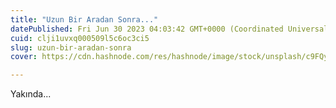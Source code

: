 ```yaml
---
title: "Uzun Bir Aradan Sonra..."
datePublished: Fri Jun 30 2023 04:03:42 GMT+0000 (Coordinated Universal Time)
cuid: clji1uvxq000509l5c6oc3ci5
slug: uzun-bir-aradan-sonra
cover: https://cdn.hashnode.com/res/hashnode/image/stock/unsplash/c9FQyqIECds/upload/4e14f91d2a46cffc9f0e655578e1cb0f.jpeg

---
```


Yakında...